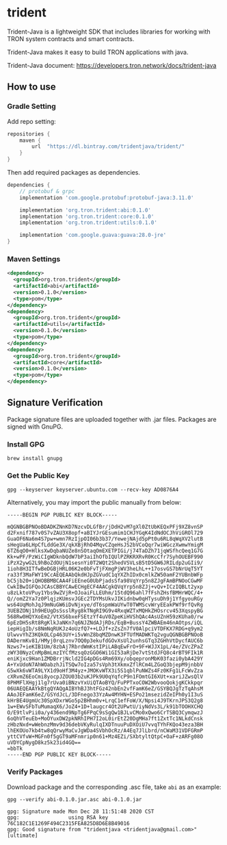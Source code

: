 # trident

Trident-Java is a lightweight SDK that includes libraries for working with TRON system contracts and smart contracts.

Trident-Java makes it easy to build TRON applications with java.

Trident-Java document: https://developers.tron.network/docs/trident-java

## How to use

### Gradle Setting

Add repo setting:

```groovy
repositories {
    maven {
        url  "https://dl.bintray.com/tridentjava/trident/"
    }
}
```

Then add required packages as dependencies.

```groovy
dependencies {
    // protobuf & grpc
    implementation 'com.google.protobuf:protobuf-java:3.11.0'

    implementation 'org.tron.trident:abi:0.1.0'
    implementation 'org.tron.trident:core:0.1.0'
    implementation 'org.tron.trident:utils:0.1.0'

    implementation 'com.google.guava:guava:28.0-jre'
}
```

### Maven Settings

```xml
<dependency>
  <groupId>org.tron.trident</groupId>
  <artifactId>abi</artifactId>
  <version>0.1.0</version>
  <type>pom</type>
</dependency>
<dependency>
  <groupId>org.tron.trident</groupId>
  <artifactId>utils</artifactId>
  <version>0.1.0</version>
  <type>pom</type>
</dependency>
<dependency>
  <groupId>org.tron.trident</groupId>
  <artifactId>core</artifactId>
  <version>0.1.0</version>
  <type>pom</type>
</dependency>
```

## Signature Verification

Package signature files are uploaded together with .jar files. Packages are signed with GnuPG.

### Install GPG

```Shell
brew install gnupg
```

### Get the Public Key

```Shell
gpg --keyserver keyserver.ubuntu.com --recv-key AD0876A4
```

Alternatively, you may import the public manually from below:

```Text
-----BEGIN PGP PUBLIC KEY BLOCK-----

mQGNBGBPNOoBDADKZNnKD7NzcvDLGfBr/jDdH2vM7gXl0ZtUbKEQxPFj9XZ8vnSP
d2Fxnif787v0S7vZAU3X8opf+aBIYJrGEsumim1CHJYGqK4IdNdOCJhViGROl729
GuaOF6Na6m4S7pw+wmn7RzIjpOI06b3b37/YewejNAjd5pPt0u6RL8qWqXV2lutB
sHegUa6LHpCfLddGe3X/qkXBjRhO4MqvCZqeHsJS2bVCoQqr7wiWGczXwmwYmigM
6TZ6qO0+HlksXwDqbaNUZe8nSOtaqOmEXETPIGi/j74TaDZh71jqWSfhcQeq1G7G
Kk+wPF/PzWiCIgWDknbQdW7bP3aiIhOfbIQUlPZRKRXRvR0KcCfr7SyhOUEBF990
iPzX2ywG2L9hBoZdOUjN1sesnYi0T2WQt2ShedVSVLsB5tD5GW6JRILdp2uGIi9/
1ioh8H3ITfwBeDGBjHRL06K2e0bFvTjFXmgPjWV3heLhL++17osvGS7bNrUqT5YT
ra33f3MaFWY19CcAEQEAAbQkdHJpZGVudC1qYXZhIDx0cmlkZW50amF2YUBnbWFp
bC5jb20+iQHOBBMBCAA4FiEEneG0UbPjadsSfa98VqYrp5n8ZJgFAmBPNOoCGwMF
CwkIBwIGFQoJCAsCBBYCAwECHgECF4AACgkQVqYrp5n8ZJj+vQv+ICzIQBLt2yxp
u8zLktoVPuy1Ybs9wZVjR+OJoaiFLLEUhm/15tdQ96ahl7fFshZHsfBMHrWQC/4+
Q//omZ2Ya7z0PlqjzKUmsvJGEc2TDYMsUkvJIKidnbw0qHTysuDh9j1YfgyouRGy
ws64UqMohJqJ9mNuGW6iDvNjxye/dT6spmWaUYwT0TWMScvWryEEakPWf9rfQvRg
3UEBZONj1h9HEUgDsSsslRyg8kTNgRI9G9v4RxqWZTxMQHkZHOsrcv453XqspyBG
568Rw0HQYXoEm2/VtXS6bxeFSEtzYf4uV0ZpeKiHVShQAc4AsUZnH59zKUha0/rw
6pEzDH5sRt8RgKlkJaNKn7q6NJZNdAJjRDs/EqB+BussY4ZWBAEm46nAOtps/iQL
iepHigIb/s8NmNqRUKJz4oUzfQ7++LDJf+zZsZn7fV0AlpciVTDFKX7RDG+q9ym2
UlwvvYhZ3KQkOLCp463UY+i5vWnZ8bqMZDnwK3FTUfMADWKTq2vguQGNBGBPNOoB
DADermKv81/HMyj0rqLznv7OQ0p3ekufdGOvXsUl2unhsGTq3ZGHhVtDycfAUC6b
Nzws7+ieKIB1Um/8zbAj7RbrdWmKstIPiLABqEwFrO+9F+WJJX1pL/4e/ZVcZPaZ
zWY30NyzCnMpBmLmzIYCfMzsqOzGGO6Wi1GI53aRjDe7vtStdJFQ8c4rBT9FIk1R
eniKjxc9Han1ZMDBrrjNcld2IG4pDGs4Rm69Xy/obqepronMbK03fazi0ybA429Y
A+YxUdoN7AhWOabzhJiTSQw7oIza57sVph3tXkmxZflRCm4LZGoQ3bjepM9jnbbV
G5wXk6vWTA9LYX1d9oHf3M4yz+JMOKvWTX3i5S1qblPuNWZs4Fz0KFg1LFcWvZza
cXRvmZ6EoCmi8yocpJZOU03b2uKJPk9U0qYqfcP9n1FOmtGI6XUt+xariJZwsQlV
8PHMFlXHgj1lg7rUva0iBNzvYxUiQTAoBYQ/FuPPTxoCOW2WbvooQokjgKCkkpqr
06UAEQEAAYkBtgQYAQgAIBYhBJ3htFGz42nbEn2vfFamK6eZ/GSYBQJgTzTqAhsM
AAoJEFamK6eZ/GSYdJcL/3DFnego33YzAw4MYHN+ESPo21msezidZeIPh0y1I3uS
kHrBE4UgmUc30SpXDxrWGo5p2BHhm0v+LrqC1efFoW/X/Npsi4J9TKrnJPS3Q2g8
1w+EWvSFbTuMumaqX6/JoZ4+1D+laugcr4Ot2UPwtU/iyNdVs3L/k91bTOOHXCHQ
O/E9tlvPii0a/y436end9NpTg6FPqC9sSgQw1BJLvCMo0xQwo6CrTSBQ3CymqwzJ
6oQhVTeuEb+MoOYuxDW2pkNRhIPH7I2oL0irEtZ20DgMHa7ft1ZxtTc1NLkdCnsk
zHbzNxd+wWebnzMmv9d36debVKyRulqIXDTnuuPuDXOiU7vvqTYhFKQo43eza3BH
lhEKOUo7kb4tw8qQrwyMaCvJgWDa4SVbhOcRz/A4Eq7JlLbrd/nCWaM31VDFGRmP
yttCVfvW+MGFn0f5gGT9aMFnmrip0n61+Mz4EZi/SXbtyltQtpC+OaF+zARFg08O
uVDYCpNygD8kz5k23id4GQ==
=bbTk
-----END PGP PUBLIC KEY BLOCK-----
```

### Verify Packages

Download package and the corresponding .asc file, take `abi` as an example:

```Shell
gpg --verify abi-0.1.0.jar.asc abi-0.1.0.jar

gpg: Signature made Mon Dec 28 11:51:48 2020 CST
gpg:                using RSA key 76C182C1E1269F494C2315FEA825D8D6E8B49016
gpg: Good signature from "tridentjava <tridentjava@gmail.com>" [ultimate]
```